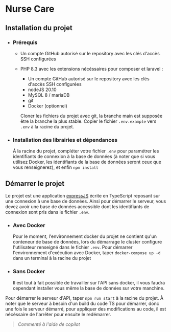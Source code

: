 # Nurse Care

## Installation du projet

- ### Prérequis

  - Un compte GitHub autorisé sur le repository avec les clés d'accès SSH configurées
  - PHP 8.3 avec les extensions nécéssaires pour composer et laravel :

    - Un compte GitHub autorisé sur le repository avec les clés d'accès SSH configurées
    - nodeJS 20.10
    - MySQL 8 / mariaDB
    - git
    - Docker (optionnel)

    Cloner les fichiers du projet avec git, la branche main est supposée être la branche la plus stable. Copier le fichier `.env.example` vers `.env` à la racine du projet.

- ### Installation des librairies et dépendances

  À la racine du projet, compléter votre fichier `.env` pour paramétrer les identifiants de connexion à la base de données (à noter que si vous utilisez Docker, les identifiants de la base de données seront ceux que vous renseignerez), et enfin `npm install`

## Démarrer le projet

Le projet est une application [expressJS](https://expressjs.com/fr/) écrite en TypeScript reposant sur une connexion à une base de données. Ainsi pour démarrer le serveur, vous devez avoir une base de données accessible dont les identifiants de connexion sont pris dans le fichier `.env`.

- ### Avec Docker

  Pour le moment, l'environnement docker du projet ne contient qu'un conteneur de base de données, lors du démarrage le cluster configure l'utilisateur renseigné dans le fichier `.env`. Pour démarrer l'environnement d'exécution avec Docker, taper `docker-compose up -d` dans un terminal à la racine du projet

- ### Sans Docker

  Il est tout à fait possible de travailler sur l'API sans docker, il vous faudra cependant installer vous même la base de données sur votre manchine.

Pour démarrer le serveur d'API, taper `npm run start` à la racine du projet. À noter que le serveur à besoin d'un build du code TS pour démarrer, donc une fois le serveur démarré, pour appliquer des modifications au code, il est nécéssaire de l'arrêter pour ensuite le redémarrer.

> _Commenté à l'aide de copilot_
